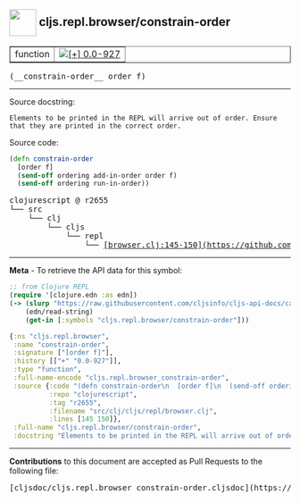 ## <img width="48px" valign="middle" src="http://i.imgur.com/Hi20huC.png"> cljs.repl.browser/constrain-order

 <table border="1">
<tr>

<td>function</td>
<td><a href="https://github.com/cljsinfo/cljs-api-docs/tree/0.0-927"><img valign="middle" alt="[+] 0.0-927" src="https://img.shields.io/badge/+-0.0--927-lightgrey.svg"></a> </td>
</tr>
</table>

 <samp>
(__constrain-order__ order f)<br>
</samp>

---




Source docstring:

```
Elements to be printed in the REPL will arrive out of order. Ensure
that they are printed in the correct order.
```

Source code:

```clj
(defn constrain-order
  [order f]
  (send-off ordering add-in-order order f)
  (send-off ordering run-in-order))
```

 <pre>
clojurescript @ r2655
└── src
    └── clj
        └── cljs
            └── repl
                └── <ins>[browser.clj:145-150](https://github.com/clojure/clojurescript/blob/r2655/src/clj/cljs/repl/browser.clj#L145-L150)</ins>
</pre>


---

__Meta__ - To retrieve the API data for this symbol:

```clj
;; from Clojure REPL
(require '[clojure.edn :as edn])
(-> (slurp "https://raw.githubusercontent.com/cljsinfo/cljs-api-docs/catalog/cljs-api.edn")
    (edn/read-string)
    (get-in [:symbols "cljs.repl.browser/constrain-order"]))
```

```clj
{:ns "cljs.repl.browser",
 :name "constrain-order",
 :signature ["[order f]"],
 :history [["+" "0.0-927"]],
 :type "function",
 :full-name-encode "cljs.repl.browser_constrain-order",
 :source {:code "(defn constrain-order\n  [order f]\n  (send-off ordering add-in-order order f)\n  (send-off ordering run-in-order))",
          :repo "clojurescript",
          :tag "r2655",
          :filename "src/clj/cljs/repl/browser.clj",
          :lines [145 150]},
 :full-name "cljs.repl.browser/constrain-order",
 :docstring "Elements to be printed in the REPL will arrive out of order. Ensure\nthat they are printed in the correct order."}

```

---

__Contributions__ to this document are accepted as Pull Requests to the following file:

 <pre>
[cljsdoc/cljs.repl.browser_constrain-order.cljsdoc](https://github.com/cljsinfo/cljs-api-docs/blob/master/cljsdoc/cljs.repl.browser_constrain-order.cljsdoc)
</pre>

